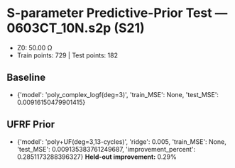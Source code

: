 # S-parameter Predictive-Prior Test — 0603CT_10N.s2p (S21)
- Z0: 50.00 Ω
- Train points: 729  |  Test points: 182

## Baseline
- {'model': 'poly_complex_logf(deg=3)', 'train_MSE': None, 'test_MSE': 0.00916150479901415}

## UFRF Prior
- {'model': 'poly+UF(deg=3,13-cycles)', 'ridge': 0.005, 'train_MSE': None, 'test_MSE': 0.009135383761249687, 'improvement_percent': 0.2851173288396327}
**Held-out improvement:** 0.29%